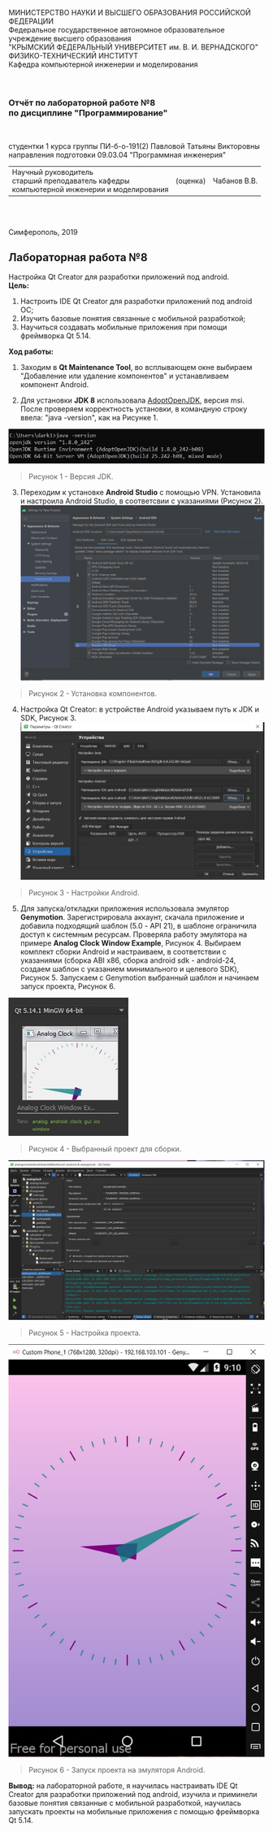 МИНИСТЕРСТВО НАУКИ  И ВЫСШЕГО ОБРАЗОВАНИЯ РОССИЙСКОЙ ФЕДЕРАЦИИ<br>
Федеральное государственное автономное образовательное учреждение высшего образования<br>
"КРЫМСКИЙ ФЕДЕРАЛЬНЫЙ УНИВЕРСИТЕТ им. В. И. ВЕРНАДСКОГО"<br>
ФИЗИКО-ТЕХНИЧЕСКИЙ ИНСТИТУТ<br>
Кафедра компьютерной инженерии и моделирования<br>
<br/><br/>

### Отчёт по лабораторной работе №8<br/> по дисциплине "Программирование"
<br/>

студентки 1 курса группы ПИ-б-о-191(2)
Павловой Татьяны Викторовны
направления подготовки 09.03.04 "Программная инженерия"
<br/>

<table>
<tr><td>Научный руководитель<br/> старший преподаватель кафедры<br/> компьютерной инженерии и моделирования</td>
<td>(оценка)</td>
<td>Чабанов В.В.</td>
</tr>
</table>
<br/><br/>

Симферополь, 2019
## Лабораторная работа №8
Настройка Qt Creator для разработки приложений под android.<br>
**Цель:**<br>
1. Настроить IDE Qt Creator для разработки приложений под android OC;<br>
2. Изучить базовые понятия связанные с мобильной разработкой;<br>
3. Научиться создавать мобильные приложения при помощи фреймворка Qt 5.14.

**Ход работы:**<br>
1. Заходим в **Qt Maintenance Tool**, во всплывающем окне выбираем "Добавление или удаление компонентов" и устанавливаем компонент Android.<br>

2. Для установки **JDK 8** использовала [AdoptOpenJDK](https://adoptopenjdk.net/releases.html), версия msi. После проверяем корректность установки, в командную строку ввела: "java -version", как на Рисунке 1.<br>

![](https://github.com/dark-angel-jpg/Lab/blob/master/image%20for%20lab%208/Аннотация%202020-04-16%20023128.jpg?raw=true)
>Рисунок 1 - Версия JDK.<br>

3. Переходим к установке **Android Studio** с помощью VPN. Установила и настроила Android Studio, в соответсвии с указаниями (Рисунок 2).<br>
![](https://github.com/dark-angel-jpg/Lab/blob/master/image%20for%20lab%208/Аннотация%202020-04-16%20030338.jpg?raw=true)
>Рисунок 2 - Установка компонентов.<br>

4. Настройка Qt Creator: в устройстве Android указываем путь к JDK и SDK, Рисунок 3.<br>
![](https://github.com/dark-angel-jpg/Lab/blob/master/image%20for%20lab%208/Аннотация%202020-04-16%20155305.jpg?raw=true)
>Рисунок 3 - Настройки Android.<br>

5. Для запуска/откладки приложения использовала эмулятор **Genymotion**. Зарегистрировала аккаунт, скачала приложение и добавила подходящий шаблон (5.0 - API 21), в шаблоне ограничила доступ к системным ресурсам. Проверяла работу эмулятора на примере **Analog Clock Window Example**, Рисунок 4. Выбираем комплект сборки Android и настраиваем, в соответствии с указаниями (сборка ABI x86, сборка android sdk - android-24, создаем шаблон с указанием минимального и целевого SDK), Рисунок 5. Запускаем с Genymotion выбранный шаблон и начинаем запуск проекта, Рисунок 6.<br>

![](https://github.com/dark-angel-jpg/Lab/blob/master/image%20for%20lab%208/Аннотация%202020-05-04%20183550.jpg?raw=true)
>Рисунок 4 - Выбранный проект для сборки.<br>

![](https://github.com/dark-angel-jpg/Lab/blob/master/image%20for%20lab%208/Аннотация%202020-05-04%20183405.jpg?raw=true)
>Рисунок 5 - Настройка проекта.<br>

![](https://github.com/dark-angel-jpg/Lab/blob/master/image%20for%20lab%208/Аннотация%202020-05-05%20161040.jpg?raw=true)
>Рисунок 6 - Запуск проекта на эмуляторя Android.

**Вывод:** на лабораторной работе, я научилась настраивать IDE Qt Creator для разработки приложений под android, изучила и приминели базовые понятия связанные с мобильной разработкой, научилась запускать проекты на мобильные приложения с помощью фреймворка Qt 5.14. 

